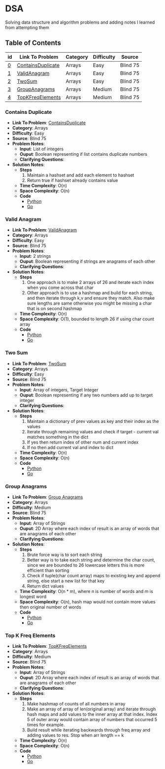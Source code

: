 # DSA
Solving data structure and algorithm problems and adding notes I learned from attempting them

## Table of Contents
| id | Link To Problem  | Category | Difficulty | Source |
| -- | --  | -- | -- | -- |
| [0](#contains-duplicate) | [ContainsDuplicate](https://leetcode.com/problems/contains-duplicate/)  | Arrays | Easy | Blind 75 | 
| [1](#valid-anagram) | [ValidAnagram](https://leetcode.com/problems/valid-anagram/)  | Arrays | Easy | Blind 75 | 
| [2](#two-sum) | [TwoSum](https://leetcode.com/problems/two-sum/)  | Arrays | Easy | Blind 75 | 
| [3](#group-anagrams) | [GroupAnagrams](https://leetcode.com/problems/group-anagrams/)  | Arrays | Medium | Blind 75 | 
| [4](#top-k-freq-elements) | [TopKFreqElements](https://leetcode.com/problems/top-k-frequent-elements/)  | Arrays | Medium | Blind 75 | 

### Contains Duplicate
  - **Link To Problem**: [ContainsDuplicate](https://leetcode.com/problems/3sum/) 
  - **Category**: Arrays
  - **Difficulty**: Easy
  - **Source**: Blind 75
  - **Problem Notes**:
    - **Input**: List of integers
    - **Ouput**: Boolean representing if list contains duplicate numbers
    - **Clarifying Questions**:
  - **Solution Notes**:
    - **Steps**
      1. Maintain a hashset and add each element to hashset
      2. Return true if hashset already contains value
    - **Time Complexity**: O(n)
    - **Space Complexity**: O(n)
    - **Code**
      -  [Python](https://github.com/lowat/DSA/blob/main/Arrays/ContainsDuplicate/containsDuplicate.py)
      -  [Go](https://github.com/lowat/DSA/blob/main/Arrays/ContainsDuplicate/containsDuplicate.go)

### Valid Anagram
  - **Link To Problem**: [ValidAnagram](https://leetcode.com/problems/valid-anagram/) 
  - **Category**: Arrays
  - **Difficulty**: Easy
  - **Source**: Blind 75
  - **Problem Notes**:
    - **Input**: 2 strings
    - **Ouput**: Boolean representing if strings are anagrams of each other
    - **Clarifying Questions**:
  - **Solution Notes**:
    - **Steps**
      1. One approach is to make 2 arrays of 26 and iterate each index when you come across that char
      2. Other approach is to use a hashmap and build for each string, and then iterate through k,v and ensure they match. Also make sure lengths are same otherwise you might be missing a char that is on second hashmap
    - **Time Complexity**: O(n)
    - **Space Complexity**: O(1), bounded to length 26 if using char count array
    - **Code**
      -  [Python](https://github.com/lowat/DSA/blob/main/Arrays/ValidAnagram/validAnagram.py)
      -  [Go](https://github.com/lowat/DSA/blob/main/Arrays/ValidAnagram/validAnagram.go)

### Two Sum
  - **Link To Problem**: [TwoSum](https://leetcode.com/problems/two-sum/) 
  - **Category**: Arrays
  - **Difficulty**: Easy
  - **Source**: Blind 75
  - **Problem Notes**:
    - **Input**: Array of integers, Target Integer
    - **Ouput**: Boolean representing if any two numbers add up to target integer
    - **Clarifying Questions**:
  - **Solution Notes**:
    - **Steps**
      1. Maintain a dictionary of prev values as key and their index as the values
      2. Iterate through remaining values and check if target - current val matches something in the dict
      3. If yes then return index of other num and current index
      4. If no then add current val and index to dict
    - **Time Complexity**: O(n)
    - **Space Complexity**: O(n)
    - **Code**
      -  [Python](https://github.com/lowat/DSA/blob/main/Arrays/twoSum/twoSum.py)
      -  [Go](https://github.com/lowat/DSA/blob/main/Arrays/twoSum/twoSum.go)

### Group Anagrams
  - **Link To Problem**: [Group Anagrams](https://leetcode.com/problems/group-anagrams/) 
  - **Category**: Arrays
  - **Difficulty**: Medium
  - **Source**: Blind 75
  - **Problem Notes**:
    - **Input**: Array of Strings
    - **Ouput**: 2D Array where each index of result is an array of words that are anagrams of each other
    - **Clarifying Questions**:
  - **Solution Notes**:
    - **Steps**
      1. Brute force way is to sort each string 
      2. Better way is to take each string and determine the char count, since we are bounded to 26 lowercase letters this is more efficient than sorting
      3. Check if  tuple(char count array) maps to existing key and append string, else start a new list for that key
      4. Return dict values
    - **Time Complexity**: O(n * m), where n is number of words and m is longest word
    - **Space Complexity**: O(n), hash map would not contain more values then original number of words
    - **Code**
      -  [Python](https://github.com/lowat/DSA/blob/main/Arrays/GroupAnagrams/groupAnagrams.py)
      -  [Go](https://github.com/lowat/DSA/blob/main/Arrays/GroupAnagrams/groupAnagrams.go)


### Top K Freq Elements
  - **Link To Problem**: [TopKFreqElements](https://leetcode.com/problems/top-k-frequent-elements/)
  - **Category**: Arrays
  - **Difficulty**: Medium
  - **Source**: Blind 75
  - **Problem Notes**:
    - **Input**: Array of Strings
    - **Ouput**: 2D Array where each index of result is an array of words that are anagrams of each other
    - **Clarifying Questions**:
  - **Solution Notes**:
    - **Steps**
      1. Make hashmap of counts of all numbers in array
      2. Make an array of array of len(original array) and iterate through hash maps and add values to the inner array at that index. Index 5 of outer array would contain array of numbers that occurred 5 times for example.
      3. Build result while iterating backwards through freq array and adding values to res. Stop when arr length == k
    - **Time Complexity**: O(n)
    - **Space Complexity**: O(n)
    - **Code**
      -  [Python](https://github.com/lowat/DSA/blob/main/Arrays/TopKFreqElements/topKFreqElements.py)
      -  [Go](https://github.com/lowat/DSA/blob/main/Arrays/TopKFreqElements/topKFreqElements.go)